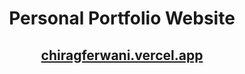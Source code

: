 <div align="center">

<h1>Personal Portfolio Website </h1>

<h2>
  <a href="https://chiragferwani.vercel.app/">chiragferwani.vercel.app</a>
</h2>

<!--
<div align="center">
  <a href="https://nidhikumari.vercel.app/">
<img width="2277" alt="Group 1" src="https://user-images.githubusercontent.com/77065920/177051557-889ef12c-2d60-4256-a9a2-4c18356a77be.png">
  </a>
</div>
  </div>
⭐ Star this repo on GitHub — it helps!

## Features 📋

⚡️ Valid REACT & SCSS \
⚡️ Custom 3D CSS animations\
⚡️ Aimated Letters on hover\
⚡️ Interactive map view\
⚡️ Functional Contact Form
  

## Sections 📚


✔️ Home\
✔️ About\
✔️ Skills \
✔️ Works\
✔️ Contact Me


To view a live example, **[click here](https://nidhikumari.vercel.app/)**

## Tools Used 🛠️

- [**Vercel**](https://vercel.com/new) - To host my  website (HTML, SCSS, JS, REACT).
- [**Font Awesome**](https://fontawesome.com/) - A font and icon toolkit based on CSS.
- [**Leafletjs**](https://leafletjs.com/) - JavaScript Library
- [**React Loader**](https://www.npmjs.com/package/react-loader) - To add page loading animation.
- [**Animate CSS**](https://animate.style/) - To add animations.

<br/>

-->
